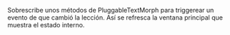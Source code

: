 Sobrescribe unos métodos de PluggableTextMorph para triggerear un evento de que cambió la lección.
Así se refresca la ventana principal que muestra el estado interno.
